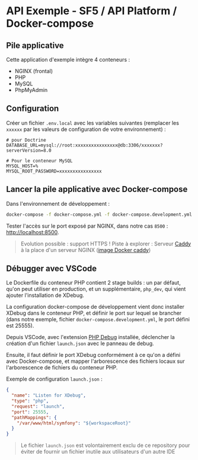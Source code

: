 # API Exemple - SF5 / API Platform / Docker-compose

## Pile applicative

Cette application d'exemple intègre 4 conteneurs :

- NGINX (frontal)
- PHP
- MySQL
- PhpMyAdmin

## Configuration

Créer un fichier `.env.local` avec les variables suivantes (remplacer les `xxxxxx` par les valeurs de configuration de votre environnement) :

```env
# pour Doctrine
DATABASE_URL=mysql://root:xxxxxxxxxxxxxxxx@db:3306/xxxxxxx?serverVersion=8.0

# Pour le conteneur MySQL
MYSQL_HOST=%
MYSQL_ROOT_PASSWORD=xxxxxxxxxxxxxxxx
```

## Lancer la pile applicative avec Docker-compose

Dans l'environnement de développement :

```bash
docker-compose -f docker-compose.yml -f docker-compose.development.yml up -d
```

Tester l'accès sur le port exposé par NGINX, dans notre cas `8500` : [http://localhost:8500](http://localhost:8500).

> Evolution possible : support HTTPS ! Piste à explorer : Serveur [Caddy](https://caddyserver.com/) à la place d'un serveur NGINX ([image Docker caddy](https://hub.docker.com/_/caddy))

## Débugger avec VSCode

Le Dockerfile du conteneur PHP contient 2 stage builds : un par défaut, qu'on peut utiliser en production, et un supplémentaire, `php_dev`, qui vient ajouter l'installation de XDebug.

La configuration docker-compose de développement vient donc installer XDebug dans le conteneur PHP, et définir le port sur lequel se brancher (dans notre exemple, fichier `docker-compose.development.yml`, le port défini est 25555).

Depuis VSCode, avec l'extension [PHP Debug](https://marketplace.visualstudio.com/items?itemName=felixfbecker.php-debug) installée, déclencher la création d'un fichier `launch.json` avec le panneau de debug.

Ensuite, il faut définir le port XDebug conformément à ce qu'on a défini avec Docker-compose, et mapper l'arborescence des fichiers locaux sur l'arborescence de fichiers du conteneur PHP.

Exemple de configuration `launch.json` :

```json
{
  "name": "Listen for XDebug",
  "type": "php",
  "request": "launch",
  "port": 25555,
  "pathMappings": {
    "/var/www/html/symfony": "${workspaceRoot}"
  }
}
```

> Le fichier `launch.json` est volontairement exclu de ce repository pour éviter de fournir un fichier inutile aux utilisateurs d'un autre IDE
